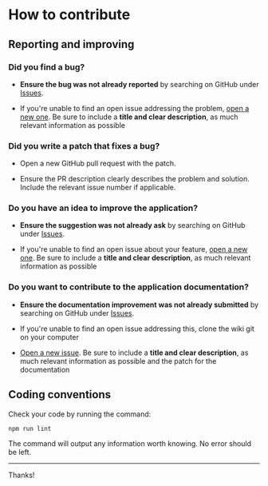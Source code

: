 # How to contribute

## Reporting and improving

### Did you find a bug?

- **Ensure the bug was not already reported** by searching on GitHub under [Issues](https://github.com/MacFJA/sveltekit-cas/issues).

- If you're unable to find an open issue addressing the problem, [open a new one](https://github.com/MacFJA/sveltekit-cas/issues/new). Be sure to include a **title and clear description**, as much relevant information as possible

### Did you write a patch that fixes a bug?

- Open a new GitHub pull request with the patch.

- Ensure the PR description clearly describes the problem and solution. Include the relevant issue number if applicable.

### Do you have an idea to improve the application?

- **Ensure the suggestion was not already ask** by searching on GitHub under [Issues](https://github.com/MacFJA/sveltekit-cas/issues).

- If you're unable to find an open issue about your feature, [open a new one](https://github.com/MacFJA/sveltekit-cas/issues/new). Be sure to include a **title and clear description**, as much relevant information as possible

### Do you want to contribute to the application documentation?

- **Ensure the documentation improvement was not already submitted** by searching on GitHub under [Issues](https://github.com/MacFJA/sveltekit-cas/issues).

- If you're unable to find an open issue addressing this, clone the wiki git on your computer

- [Open a new issue](https://github.com/MacFJA/sveltekit-cas/issues/new). Be sure to include a **title and clear description**, as much relevant information as possible and the patch for the documentation

## Coding conventions

Check your code by running the command:

```sh
npm run lint
```

The command will output any information worth knowing. No error should be left.

---

Thanks!
